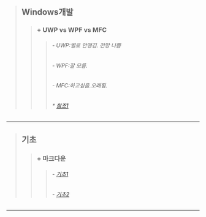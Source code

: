 >   ##     Windows개발
>>  ###    + UWP vs WPF vs MFC
>>> ###### - UWP:별로 안땡김. 전망 나쁨
>>> ###### - WPF:잘 모름.
>>> ###### - MFC:하고싶음.오래됨.
>>> ###### * [참조1][r1]
---

>   ##     기초
>>  ###    + 마크다운
>>> ###### - [기초1][m1]
>>> ###### - [기초2][m2]

---

[r1]:https://forum.dotnetdev.kr/t/c-xaml/1450/23
[m1]: https://velog-io.translate.goog/@bboding/%EB%A7%88%ED%81%AC%EB%8B%A4%EC%9A%B4MarkDown-%EC%82%AC%EC%9A%A9%EB%B2%95?_x_tr_sl=ko&_x_tr_tl=en&_x_tr_hl=en&_x_tr_pto=sc
[m2]: https://gist.github.com/ihoneymon/652be052a0727ad59601


